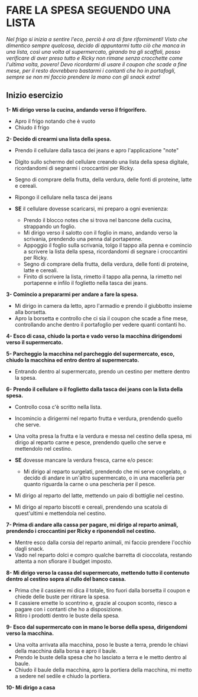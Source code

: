# FARE LA SPESA SEGUENDO UNA LISTA

_Nel frigo si inizia a sentire l'eco, perciò è ora di fare rifornimenti!
Visto che dimentico sempre qualcosa, decido di appuntarmi tutto ciò che manca in una lista, così una volta al supermercato, girando tra gli scaffali, posso verificare di aver preso tutto e Ricky non rimane senza crocchette come l'ultima volta, povero! Devo ricordarmi di usare il coupon che scade a fine mese, per il resto dovrebbero bastarmi i contanti che ho in portafogli, sempre se non mi faccio prendere la mano con gli snack extra!_

## Inizio esercizio

**1- Mi dirigo verso la cucina, andando verso il frigorifero.**

- Apro il frigo notando che è vuoto
- Chiudo il frigo

**2- Decido di crearmi una lista della spesa.**

- Prendo il cellulare dalla tasca dei jeans e apro l'applicazione "note"
- Digito sullo schermo del cellulare creando una lista della spesa digitale, ricordandomi di segnarmi i croccantini per Ricky.
- Segno di comprare della frutta, della verdura, delle fonti di proteine, latte e cereali.
- Ripongo il cellulare nella tasca dei jeans

- **SE** il cellulare dovesse scaricarsi, mi preparo a ogni evenienza:
  - Prendo il blocco notes che si trova nel bancone della cucina, strappando un foglio.
  - Mi dirigo verso il salotto con il foglio in mano, andando verso la scrivania, prendendo una penna dal portapenne.
  - Appoggio il foglio sulla scrivania, tolgo il tappo alla penna e comincio a scrivere la lista della spesa, ricordandomi di segnare i croccantini per Ricky.
  - Segno di comprare della frutta, della verdura, delle fonti di proteine, latte e cereali.
  - Finito di scrivere la lista, rimetto il tappo alla penna, la rimetto nel portapenne e infilo il foglietto nella tasca dei jeans.

**3- Comincio a prepararmi per andare a fare la spesa.**

- Mi dirigo in camera da letto, apro l'armadio e prendo il giubbotto insieme alla borsetta.
- Apro la borsetta e controllo che ci sia il coupon che scade a fine mese, controllando anche dentro il portafoglio per vedere quanti contanti ho.

**4- Esco di casa, chiudo la porta e vado verso la macchina dirigendomi verso il supermercato.**

**5- Parcheggio la macchina nel parcheggio del supermercato, esco, chiudo la macchina ed entro dentro al supermercato.**

- Entrando dentro al supermercato, prendo un cestino per mettere dentro la spesa.

**6- Prendo il cellulare o il foglietto dalla tasca dei jeans con la lista della spesa.**

- Controllo cosa c'è scritto nella lista.
- Incomincio a dirigermi nel reparto frutta e verdura, prendendo quello che serve.
- Una volta presa la frutta e la verdura e messa nel cestino della spesa, mi dirigo al reparto carne e pesce, prendendo quello che serve e mettendolo nel cestino.

- **SE** dovesse mancare la verdura fresca, carne e/o pesce:

  - Mi dirigo al reparto surgelati, prendendo che mi serve congelato, o decido di andare in un'altro supermercato, o in una macelleria per quanto riguarda la carne o una pescheria per il pesce.

- Mi dirigo al reparto del latte, mettendo un paio di bottiglie nel cestino.
- Mi dirigo al reparto biscotti e cereali, prendendo una scatola di quest'ultimi e mettendola nel cestino.

**7- Prima di andare alla cassa per pagare, mi dirigo al reparto animali, prendendo i croccantini per Ricky e riponendoli nel cestino.**

- Mentre esco dalla corsia del reparto animali, mi faccio prendere l'occhio dagli snack.
- Vado nel reparto dolci e compro qualche barretta di cioccolata, restando attenta a non sfiorare il budget imposto.

**8- Mi dirigo verso la cassa del supermercato, mettendo tutto il contenuto dentro al cestino sopra al rullo del banco cassa.**

- Prima che il cassiere mi dica il totale, tiro fuori dalla borsetta il coupon e chiede delle buste per ritirare la spesa.
- Il cassiere emette lo scontrino e, grazie al coupon sconto, riesco a pagare con i contanti che ho a disposizione.
- Ritiro i prodotti dentro le buste della spesa.

**9- Esco dal supermercato con in mano le borse della spesa, dirigendomi verso la macchina.**

- Una volta arrivata alla macchina, poso le buste a terra, prendo le chiavi della macchina dalla borsa e apro il baule.
- Prendo le buste della spesa che ho lasciato a terra e le metto dentro al baule.
- Chiudo il baule della macchina, apro la portiera della macchina, mi metto a sedere nel sedile e chiudo la portiera.

**10- Mi dirigo a casa**
